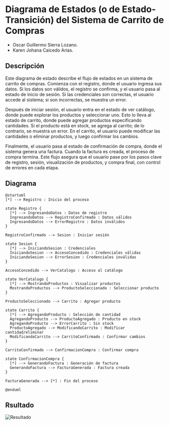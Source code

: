 # Diagrama de Estados (o de Estado-Transición) del Sistema de Carrito de Compras
- Oscar Guillermo Sierra Lozano.
- Karen Johana Caicedo Arias.

## Descripción 
Este diagrama de estado describe el flujo de estados en un sistema de carrito de compras. Comienza con el registro, donde el usuario
ingresa sus datos. Si los datos son válidos, el registro se confirma, y el usuario pasa al estado de inicio de sesión. Si las
credenciales son correctas, el usuario accede al sistema; si son incorrectas, se muestra un error.

Después de iniciar sesión, el usuario entra en el estado de ver catálogo, donde puede explorar los productos y seleccionar uno. Esto
lo lleva al estado de carrito, donde puede agregar productos especificando cantidades. Si el producto está en stock, se agrega al
carrito; de lo contrario, se muestra un error. En el carrito, el usuario puede modificar las cantidades o eliminar productos, y
luego confirmar los cambios.

Finalmente, el usuario pasa al estado de confirmación de compra, donde el sistema genera una factura. Cuando la factura es creada,
el proceso de compra termina. Este flujo asegura que el usuario pase por los pasos clave de registro, sesión, visualización de
productos, y compra final, con control de errores en cada etapa.

## Diagrama
```plantuml
@startuml
[*] --> Registro : Inicio del proceso

state Registro {
  [*] --> IngresandoDatos : Datos de registro
  IngresandoDatos --> RegistroConfirmado : Datos válidos
  IngresandoDatos --> ErrorRegistro : Datos inválidos
}

RegistroConfirmado --> Sesion : Iniciar sesión

state Sesion {
  [*] --> IniciandoSesion : Credenciales
  IniciandoSesion --> AccesoConcedido : Credenciales válidas
  IniciandoSesion --> ErrorSesion : Credenciales inválidas
}

AccesoConcedido --> VerCatalogo : Acceso al catálogo

state VerCatalogo {
  [*] --> MostrandoProductos : Visualizar productos
  MostrandoProductos --> ProductoSeleccionado : Seleccionar producto
}

ProductoSeleccionado --> Carrito : Agregar producto

state Carrito {
  [*] --> AgregandoProducto : Selección de cantidad
  AgregandoProducto --> ProductoAgregado : Producto en stock
  AgregandoProducto --> ErrorCarrito : Sin stock
  ProductoAgregado --> ModificandoCarrito : Modificar cantidad/eliminar
  ModificandoCarrito --> CarritoConfirmado : Confirmar cambios
}

CarritoConfirmado --> ConfirmacionCompra : Confirmar compra

state ConfirmacionCompra {
  [*] --> GenerandoFactura : Generación de factura
  GenerandoFactura --> FacturaGenerada : Factura creada
}

FacturaGenerada --> [*] : Fin del proceso

@enduml
```
## Rsultado
![Resultado](img/diagrama-estado.png)